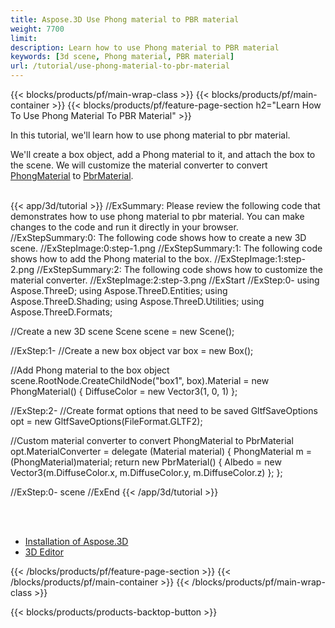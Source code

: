 ```yaml
---
title: Aspose.3D Use Phong material to PBR material
weight: 7700
limit: 
description: Learn how to use Phong material to PBR material
keywords: [3d scene, Phong material, PBR material]
url: /tutorial/use-phong-material-to-pbr-material
---
```


{{< blocks/products/pf/main-wrap-class >}}
{{< blocks/products/pf/main-container >}}
{{< blocks/products/pf/feature-page-section h2="Learn How To Use Phong Material To PBR Material" >}}

<p>
In this tutorial, we'll learn how to use phong material to pbr material.
</p>

<p>
We'll create a box object, add a Phong material to it, and attach the box to the scene. We will customize the material converter to convert <a href="https://reference.aspose.com/3d/net/aspose.threed.shading/phongmaterial/">PhongMaterial</a> to <a href="https://reference.aspose.com/3d/net/aspose.threed.shading/pbrmaterial/">PbrMaterial</a>.
</p>

<br />
{{< app/3d/tutorial >}}
//ExSummary: Please review the following code that demonstrates how to use phong material to pbr material. You can make changes to the code and run it directly in your browser.
//ExStepSummary:0: The following code shows how to create a new 3D scene.
//ExStepImage:0:step-1.png
//ExStepSummary:1: The following code shows how to add the Phong material to the box.
//ExStepImage:1:step-2.png
//ExStepSummary:2: The following code shows how to customize the material converter.
//ExStepImage:2:step-3.png
//ExStart
//ExStep:0-
using Aspose.ThreeD;
using Aspose.ThreeD.Entities;
using Aspose.ThreeD.Shading;
using Aspose.ThreeD.Utilities;
using Aspose.ThreeD.Formats;

//Create a new 3D scene
Scene scene = new Scene();

//ExStep:1-
//Create a new box object
var box = new Box();

//Add Phong material to the box object
scene.RootNode.CreateChildNode("box1", box).Material = new PhongMaterial() { DiffuseColor = new Vector3(1, 0, 1) };

//ExStep:2-
//Create format options that need to be saved
GltfSaveOptions opt = new GltfSaveOptions(FileFormat.GLTF2);

//Custom material converter to convert PhongMaterial to PbrMaterial
opt.MaterialConverter = delegate (Material material)
{
    PhongMaterial m = (PhongMaterial)material;
    return new PbrMaterial() { Albedo = new Vector3(m.DiffuseColor.x, m.DiffuseColor.y, m.DiffuseColor.z) };
};

//ExStep:0-
scene
//ExEnd
{{< /app/3d/tutorial >}}
<br />

<br />
<br />
<div class="code-sample">
    <ul class="link-list">
        <li class="link-item"><a href="https://docs.aspose.com/3d/net/installation/">Installation of Aspose.3D</a></li>
        <li class="link-item"><a href="https://products.aspose.app/3d/editor/">3D Editor</a></li>
    </ul>
</div>

{{< /blocks/products/pf/feature-page-section >}}
{{< /blocks/products/pf/main-container >}}
{{< /blocks/products/pf/main-wrap-class >}}

{{< blocks/products/products-backtop-button >}}

